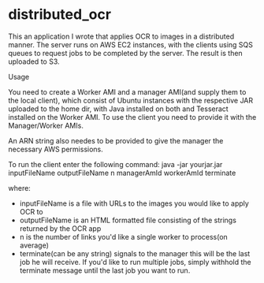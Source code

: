 # distributed_ocr

This an application I wrote that applies OCR to images in a distributed manner. The server runs on AWS EC2 instances, 
with the clients using SQS queues to request jobs to be completed by the server. The result is then uploaded to S3.

Usage

You need to create a Worker AMI and a manager AMI(and supply them to the local client), which consist of Ubuntu instances with the respective JAR uploaded to the home dir, with Java installed on both and Tesseract installed on the Worker AMI. 
To use the client you need to provide it with the Manager/Worker AMIs. 

An ARN string also needes to be provided to give the manager the necessary AWS permissions. 

To run the client enter the following command:
java -jar yourjar.jar inputFileName outputFileName n managerAmId workerAmId terminate

where:
- inputFileName is a file with URLs to the images you would like to apply OCR to
- outputFileName is an HTML formatted file consisting of the strings returned by the OCR app
- n is the number of links you'd like a single worker to process(on average)
- terminate(can be any string) signals to the manager this will be the last job he will receive. If you'd like to run
  multiple jobs, simply withhold the terminate message until the last job you want to run. 
